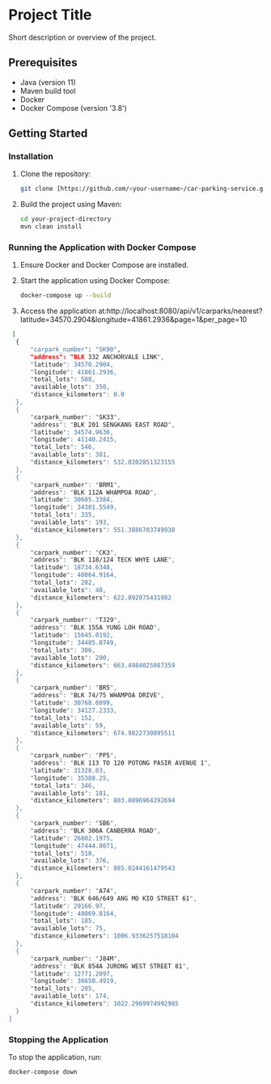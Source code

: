 # Project Title

Short description or overview of the project.

## Prerequisites

- Java (version 11)
- Maven build tool
- Docker 
- Docker Compose (version '3.8')

## Getting Started

### Installation

1. Clone the repository:

    ```bash
    git clone [https://github.com/<your-username>/car-parking-service.git]
    ```

2. Build the project using Maven:

    ```bash
    cd your-project-directory
    mvn clean install
    ```

### Running the Application with Docker Compose

1. Ensure Docker and Docker Compose are installed.

2. Start the application using Docker Compose:

    ```bash
    docker-compose up --build
    ```

3. Access the application at:http://localhost:8080/api/v1/carparks/nearest?latitude=34570.2904&longitude=41861.2936&page=1&per_page=10
  ```bash
   [
    {
        "carpark_number": "SK90",
        "address": "BLK 332 ANCHORVALE LINK",
        "latitude": 34570.2904,
        "longitude": 41861.2936,
        "total_lots": 508,
        "available_lots": 350,
        "distance_kilometers": 0.0
    },
    {
        "carpark_number": "SK33",
        "address": "BLK 201 SENGKANG EAST ROAD",
        "latitude": 34574.9636,
        "longitude": 41140.2415,
        "total_lots": 546,
        "available_lots": 381,
        "distance_kilometers": 532.0202851323155
    },
    {
        "carpark_number": "BRM1",
        "address": "BLK 112A WHAMPOA ROAD",
        "latitude": 30605.3384,
        "longitude": 34301.5549,
        "total_lots": 335,
        "available_lots": 193,
        "distance_kilometers": 551.3886703749938
    },
    {
        "carpark_number": "CK3",
        "address": "BLK 118/124 TECK WHYE LANE",
        "latitude": 18734.6348,
        "longitude": 40064.9164,
        "total_lots": 282,
        "available_lots": 48,
        "distance_kilometers": 622.892075431982
    },
    {
        "carpark_number": "TJ29",
        "address": "BLK 155A YUNG LOH ROAD",
        "latitude": 15645.0192,
        "longitude": 34485.0749,
        "total_lots": 306,
        "available_lots": 290,
        "distance_kilometers": 663.4984025087359
    },
    {
        "carpark_number": "BR5",
        "address": "BLK 74/75 WHAMPOA DRIVE",
        "latitude": 30768.0099,
        "longitude": 34127.2333,
        "total_lots": 152,
        "available_lots": 59,
        "distance_kilometers": 674.9822730095511
    },
    {
        "carpark_number": "PP5",
        "address": "BLK 113 TO 120 POTONG PASIR AVENUE 1",
        "latitude": 31328.03,
        "longitude": 35388.25,
        "total_lots": 346,
        "available_lots": 181,
        "distance_kilometers": 803.8896964292694
    },
    {
        "carpark_number": "SB6",
        "address": "BLK 306A CANBERRA ROAD",
        "latitude": 26802.1975,
        "longitude": 47444.0071,
        "total_lots": 518,
        "available_lots": 376,
        "distance_kilometers": 885.0244161479543
    },
    {
        "carpark_number": "A74",
        "address": "BLK 646/649 ANG MO KIO STREET 61",
        "latitude": 29166.97,
        "longitude": 40069.8164,
        "total_lots": 185,
        "available_lots": 75,
        "distance_kilometers": 1006.9336257518104
    },
    {
        "carpark_number": "J84M",
        "address": "BLK 854A JURONG WEST STREET 81",
        "latitude": 12771.2097,
        "longitude": 36650.4919,
        "total_lots": 285,
        "available_lots": 174,
        "distance_kilometers": 1022.2969974992985
    }
]
```

### Stopping the Application

To stop the application, run:

```bash
docker-compose down

